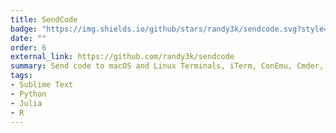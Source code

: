 ```yaml
---
title: SendCode
badge: "https://img.shields.io/github/stars/randy3k/sendcode.svg?style=social&label=Star"
date: ""
order: 6
external_link: https://github.com/randy3k/sendcode
summary: Send code to macOS and Linux Terminals, iTerm, ConEmu, Cmder, Tmux, Terminus; R (RStudio), Julia, IPython.
tags:
- Sublime Text
- Python
- Julia
- R
---
```


